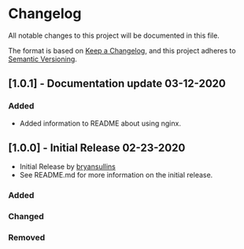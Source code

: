 # Changelog
All notable changes to this project will be documented in this file.

The format is based on [Keep a Changelog](https://keepachangelog.com/en/1.0.0/),
and this project adheres to [Semantic Versioning](https://semver.org/spec/v2.0.0.html).

## [1.0.1] - Documentation update 03-12-2020

### Added
- Added information to README about using nginx.

## [1.0.0] - Initial Release 02-23-2020

- Initial Release by [bryansullins](https://github.com/bryansullins)
- See README.md for more information on the initial release.

### Added

### Changed

### Removed